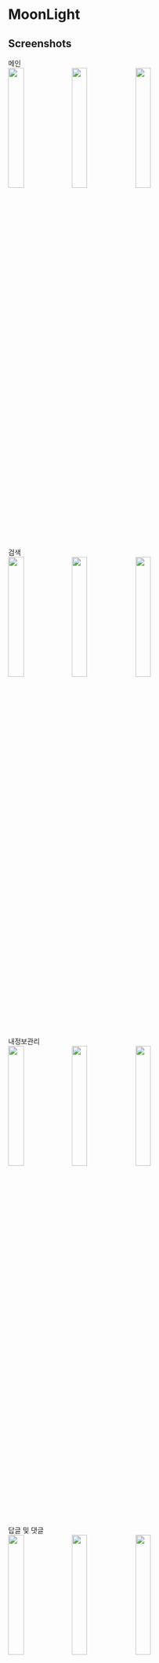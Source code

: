 # MoonLight


Screenshots
-----------

<div class="img-class">
    메인
  <div class="main">
    <img src="https://user-images.githubusercontent.com/8223082/49925785-3f7ae600-fefd-11e8-9fe3-36ab7f8f7be5.png" width="25%"/>
    <img src="https://user-images.githubusercontent.com/8223082/49925786-3f7ae600-fefd-11e8-9360-39cadb343223.png" width="25%"/>
    <img src="https://user-images.githubusercontent.com/8223082/49925787-3f7ae600-fefd-11e8-9625-100e715f1c95.png" width="25%"/>
  </div>
    검색
  <div class="main">
    <img src="https://user-images.githubusercontent.com/8223082/49925785-3f7ae600-fefd-11e8-9fe3-36ab7f8f7be5.png" width="25%"/>
    <img src="https://user-images.githubusercontent.com/8223082/49925786-3f7ae600-fefd-11e8-9360-39cadb343223.png" width="25%"/>
    <img src="https://user-images.githubusercontent.com/8223082/49925787-3f7ae600-fefd-11e8-9625-100e715f1c95.png" width="25%"/>
  </div>
    내정보관리
  <div class="main">
    <img src="https://user-images.githubusercontent.com/8223082/49930107-4149a700-ff07-11e8-80bc-fdfbc1711e63.png" width="25%"/>
    <img src="https://user-images.githubusercon)
tent.com/8223082/49930108-4149a700-ff07-11e8-83c1-e348498be341.png" width="25%"/>
    <img src="https://user-images.githubusercontent.com/8223082/49930109-4149a700-ff07-11e8-9329-5fdce3fe23e4.png" width="25%"/>
  </div>
    답글 및 댓글
  <div class="main">
    <img src="https://user-images.githubusercontent.com/8223082/49930248-8a016000-ff07-11e8-927c-0cbb42ee6811.png" width="25%"/>
    <img src="https://user-images.githubusercontent.com/8223082/49930249-8a016000-ff07-11e8-9b74-ec37bbe7d43d.png" width="25%"/>
    <img src="https://user-images.githubusercontent.com/8223082/49930251-8a99f680-ff07-11e8-9574-6df6f1df29b6.png" width="25%"/>
  </div>
     로그인, 회원가입, 정보찾기
  <div class="main">
    <img src="https://user-images.githubusercontent.com/8223082/49930358-be751c00-ff07-11e8-9b02-5475fc75913d.png" width="25%"/>
    <img src="https://user-images.githubusercontent.com/8223082/49930359-be751c00-ff07-11e8-9ed5-33e10a375a84.png" width="25%"/>
    <img src="https://user-images.githubusercontent.com/8223082/49930360-bf0db280-ff07-11e8-86f0-2fef453d5be4.png" width="25%"/>
    <img src="https://user-images.githubusercontent.com/8223082/49930361-bf0db280-ff07-11e8-9525-696abfaa7b4f.png" width="25%"/>
  </div>
    내 작품관리
  <div class="main">
    <img src="https://user-images.githubusercontent.com/8223082/49929884-dac48900-ff06-11e8-8ea5-06bab27c4f70.png" width="25%"/>
    <img src="https://user-images.githubusercontent.com/8223082/49929886-dac48900-ff06-11e8-9e73-8ee6ccc892f5.png" width="25%"/>
    <img src="https://user-images.githubusercontent.com/8223082/49929887-dac48900-ff06-11e8-88ff-fae0f3b6de2c.png" width="25%"/>
  </div>
    만화보기, 별점주기
  <div class="main">
    <img src="https://user-images.githubusercontent.com/8223082/49930425-eebcba80-ff07-11e8-8ffc-27fc81337195.png" width="25%"/>
    <img src="https://user-images.githubusercontent.com/8223082/49930426-eebcba80-ff07-11e8-89d0-71096ab1cc56.png" width="25%"/>
    <img src="https://user-images.githubusercontent.com/8223082/49930428-eebcba80-ff07-11e8-83df-488ec08de79c.png" width="25%"/>
  </div>
    설정
  <div class="main">
    <img src="https://user-images.githubusercontent.com/8223082/49930558-36dbdd00-ff08-11e8-9fef-3a213c531e10.png" width="25%"/>
    <img src="https://user-images.githubusercontent.com/8223082/49930559-37747380-ff08-11e8-9154-ac802a926147.png" width="25%"/>
    <img src="https://user-images.githubusercontent.com/8223082/49930560-37747380-ff08-11e8-99c9-dbab1c716afd.png" width="25%"/>
  </div>    
    웹툰 무비
  <div class="main">
    <img src="https://user-images.githubusercontent.com/8223082/49930620-583cc900-ff08-11e8-91aa-df266bf8202b.png" width="25%"/>
    <img src="https://user-images.githubusercontent.com/8223082/49930621-58d55f80-ff08-11e8-82a0-5b15bb91c1b9.png" width="25%"/>
  </div>
     작품리스트
  <div class="main">
    <img src="https://user-images.githubusercontent.com/8223082/49930683-71457a00-ff08-11e8-9e16-41d5c53e4fc0.png" width="25%"/>
    <img src="https://user-images.githubusercontent.com/8223082/49930684-71457a00-ff08-11e8-9493-e953f56a9235.png" width="25%"/>
  </div>   
</div>
